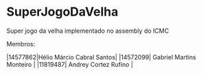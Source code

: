 # SuperJogoDaVelha
Super jogo da velha implementado no assembly do ICMC

Membros:

|14577862|Hélio Márcio Cabral Santos|
|14572099| Gabriel Martins Monteiro |
|11819487|   Andrey Cortez Rufino   |

